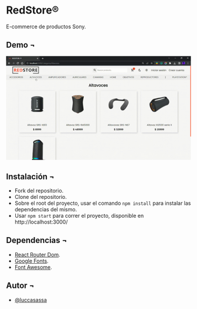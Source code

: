 # RedStore®

E-commerce de productos Sony.

## Demo ¬

![Alt Text](./public/vid/demo.gif)

## Instalación ¬

- Fork del repositorio.
- Clone del repositorio.
- Sobre el root del proyecto, usar el comando `npm install` para instalar las dependencias del mismo.
- Usar `npm start` para correr el proyecto, disponible en http://localhost:3000/

## Dependencias ¬

- [React Router Dom](https://v5.reactrouter.com/web/guides/quick-start).
- [Google Fonts](https://fonts.google.com/).
- [Font Awesome](https://fontawesome.com/).

## Autor ¬

- [@luccasassa](https://github.com/luccasassa/)